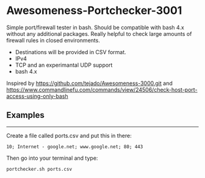 # Awesomeness-Portchecker-3001
Simple port/firewall tester in bash. Should be compatible with bash 4.x without any additional packages. Really helpful to check large amounts of firewall rules in closed environments.

* Destinations will be provided in CSV format.
* IPv4
* TCP and an experimantal UDP support
* bash 4.x

Inspired by https://github.com/tejado/Awesomeness-3000.git and https://www.commandlinefu.com/commands/view/24506/check-host-port-access-using-only-bash

## Examples
---
Create a file called ports.csv and put this in there:
```
10; Internet - google.net; www.google.net; 80; 443
```

Then go into your terminal and type:
```
portchecker.sh ports.csv
```
